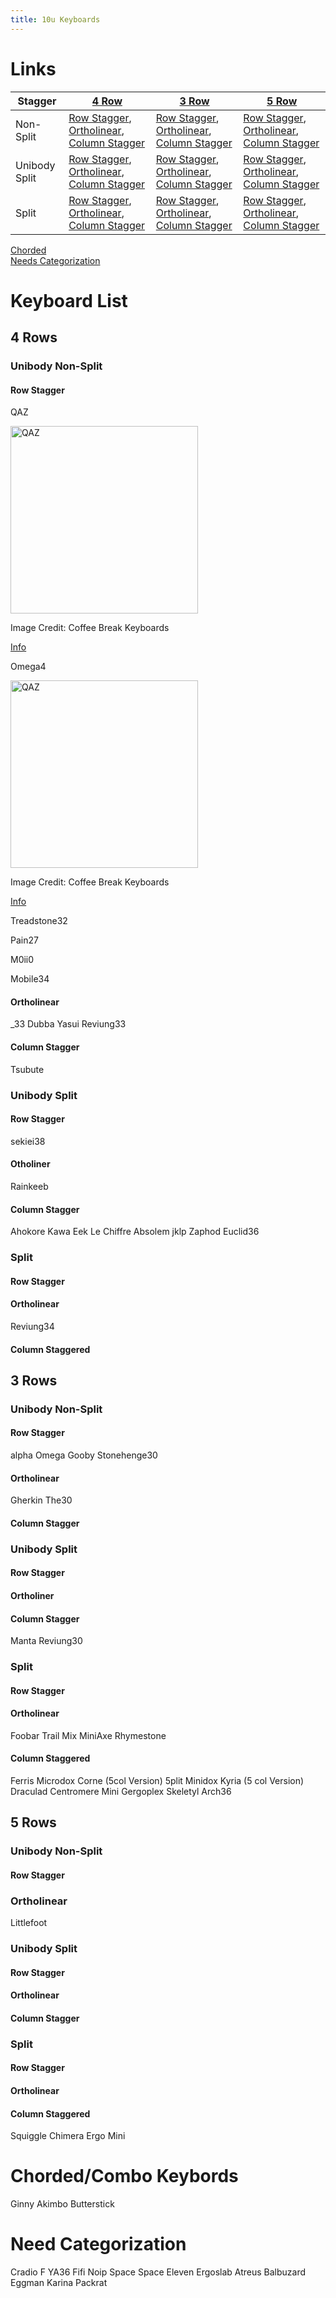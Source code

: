 ```yaml
---
title: 10u Keyboards
---
```


# Links


| Stagger | [4 Row](#4) | [3 Row](#3) | [5 Row](#5) |  
| --- | --- | --- | --- |
| Non-Split | [Row Stagger](#4nr), [Ortholinear](#4no), [Column Stagger](#3nc) | [Row Stagger](#3nr), [Ortholinear](#3no), [Column Stagger](#4nc) | [Row Stagger](#5nr), [Ortholinear](#5no), [Column Stagger](#5nc) |  
| Unibody Split | [Row Stagger](#4nr), [Ortholinear](#4no), [Column Stagger](#4nc) | [Row Stagger](#3nr), [Ortholinear](#3no), [Column Stagger](#3nc) | [Row Stagger](#5nr), [Ortholinear](#5no), [Column Stagger](#5nc) |  
| Split | [Row Stagger](#4nr), [Ortholinear](#4no), [Column Stagger](#4nc) | [Row Stagger](#3nr), [Ortholinear](#3no), [Column Stagger](#3nc) | [Row Stagger](#5nr), [Ortholinear](#5no), [Column Stagger](#5nc) |  
[Chorded](#chord)  
[Needs Categorization](#needs)  



# Keyboard List
## 4 Rows <a name="4"></a>
### Unibody Non-Split <a name="4n"></a>
#### Row Stagger <a name="4nr"></a>

QAZ 

<img src="https://assets.bigcartel.com/product_images/274959977/3643FD82-2F16-463A-860C-C0CCD8B24AFA.jpeg" alt="QAZ" width="300"/>  

Image Credit: Coffee Break Keyboards  

[Info](https://www.cbkbd.com/product/qaz-keyboard-kit)  

Omega4 

<img src="https://assets.bigcartel.com/product_images/285901140/73F5B4FC-E7AB-4149-B9B1-CDD700709BB1.jpeg" alt="QAZ" width="300"/>  

Image Credit: Coffee Break Keyboards  

[Info](https://www.cbkbd.com/product/omega4-keyboard-kit)  

Treadstone32  

Pain27  

M0ii0  

Mobile34  


#### Ortholinear <a name="4no"></a>
_33
Dubba
Yasui
Reviung33 

#### Column Stagger <a name="4nc"></a>
Tsubute

### Unibody Split <a name="4u"></a>
#### Row Stagger <a name="4ur"></a>
sekiei38

#### Otholiner <a name="4uo"></a>
Rainkeeb

#### Column Stagger <a name="4uc"></a>
Ahokore 
Kawa 
Eek 
Le Chiffre 
Absolem 
jklp 
Zaphod
Euclid36

### Split <a name="4s"></a>
#### Row Stagger <a name="4sr"></a>
#### Ortholinear <a name="4so"></a>
Reviung34 

#### Column Staggered <a name="4sc"></a>
## 3 Rows <a name="3"></a>
### Unibody Non-Split <a name="3n"></a>
#### Row Stagger <a name="3nr"></a>
alpha
Omega
Gooby
Stonehenge30 

#### Ortholinear <a name="3no"></a>
Gherkin
The30

#### Column Stagger <a name="3nc"></a>
### Unibody Split <a name="3u"></a>
#### Row Stagger <a name="3ur"></a>
#### Ortholiner <a name="3uo"></a>
#### Column Stagger <a name="3uc"></a>
Manta 
Reviung30 

### Split <a name="3s"></a>
#### Row Stagger <a name="3sr"></a>
#### Ortholinear <a name="3so"></a>
Foobar 
Trail Mix 
MiniAxe 
Rhymestone 

#### Column Staggered <a name="3sc"></a>
Ferris 
Microdox 
Corne (5col Version) 
5plit 
Minidox 
Kyria (5 col Version)  
Draculad 
Centromere Mini 
Gergoplex 
Skeletyl 
Arch36 

## 5 Rows <a name="5"></a>
### Unibody Non-Split <a name="5n"></a>
#### Row Stagger <a name="5nr"></a>
### Ortholinear <a name="5no"></a>
Littlefoot

### Unibody Split <a name="5u"></a>
#### Row Stagger <a name="5ur"></a>
#### Ortholinear <a name="5uo"></a>
#### Column Stagger <a name="5uc"></a>
### Split <a name="5s"></a>
#### Row Stagger <a name="5sr"></a>
#### Ortholinear <a name="5so"></a>
#### Column Staggered <a name="5sc"></a>
Squiggle 
Chimera Ergo Mini 

# Chorded/Combo Keybords <a name="chord"></a>
Ginny 
Akimbo
Butterstick

# Need Categorization <a name="needs"></a>
Cradio F 
YA36 
Fifi 
Noip 
Space Space
Eleven 
Ergoslab 
Atreus 
Balbuzard 
Eggman 
Karina
Packrat 